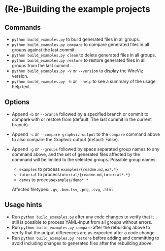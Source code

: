 # (Re-)Building the example projects

<!--
The following text is taken from #118
https://github.com/formatc1702/WireViz/pull/118

TODO: write a better explaination -->

## Commands

- `python build_examples.py` to build generated files in all groups.
- `python build_examples.py compare` to compare generated files in all groups against the last commit.
- `python build_examples.py clean` to delete generated files in all groups.
- `python build_examples.py restore` to restore generated files in all groups from the last commit.
- `python build_examples.py -V` or `--version` to display the WireViz version.
- `python build_examples.py -h` or `--help` to see a summary of the usage help text.


## Options

- Append `-b` or `--branch` followed by a specified branch or commit to compare with or restore from (default: The last commit in the current branch).
- Append `-c` or `--compare-graphviz-output` to the `compare` command above to also compare the Graphviz output (default: False).
- Append `-g` or `--groups` followed by space separated group names to any command above, and the set of generated files affected by the command will be limited to the selected groups.
Possible group names:
  - `examples` to process `examples/{readme.md,ex*.*}`
  - `tutorial` to process`tutorial/{readme.md,tutorial*.*}`
  - `demos` to process`examples/demo*.*`

  Affected filetypes: `.gv`, `.bom.tsv`, `.png`, `.svg`, `.html`


## Usage hints

- Run `python build_examples.py` after any code changes to verify that it still is possible to process YAML-input from all groups without errors.
- Run `python build_examples.py compare` after the rebuilding above to verify that the output differences are as expected after a code change.
- Run `python build_examples.py restore` before adding and committing to avoid including changes to generated files after the rebuilding above.
